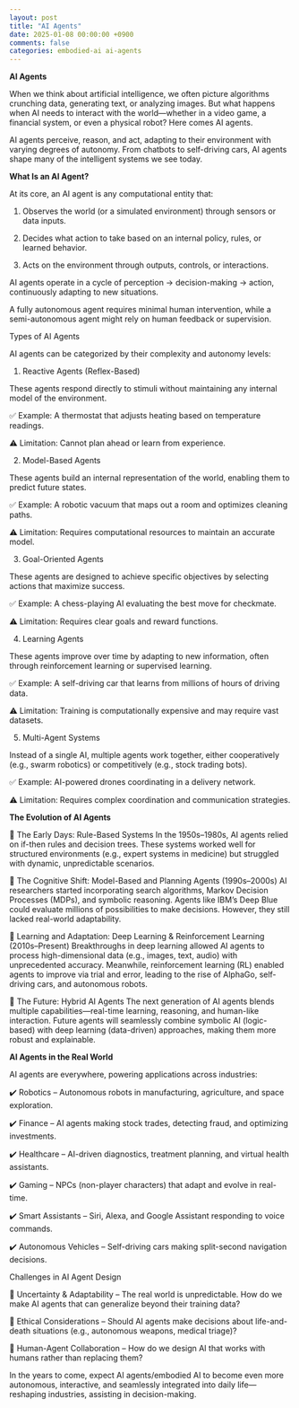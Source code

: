 ```yaml
---
layout: post
title: "AI Agents"
date: 2025-01-08 00:00:00 +0900
comments: false
categories: embodied-ai ai-agents
---
```


**AI Agents**

When we think about artificial intelligence, we often picture algorithms crunching data, generating text, or analyzing images. But what happens when AI needs to interact with the world—whether in a video game, a financial system, or even a physical robot? Here comes AI agents.

AI agents perceive, reason, and act, adapting to their environment with varying degrees of autonomy. From chatbots to self-driving cars, AI agents shape many of the intelligent systems we see today.

**What Is an AI Agent?**

At its core, an AI agent is any computational entity that:

1.	Observes the world (or a simulated environment) through sensors or data inputs.

2.	Decides what action to take based on an internal policy, rules, or learned behavior.

3.	Acts on the environment through outputs, controls, or interactions.

AI agents operate in a cycle of perception → decision-making → action, continuously adapting to new situations.

A fully autonomous agent requires minimal human intervention, while a semi-autonomous agent might rely on human feedback or supervision.

Types of AI Agents

AI agents can be categorized by their complexity and autonomy levels:

1. Reactive Agents (Reflex-Based)

These agents respond directly to stimuli without maintaining any internal model of the environment.

✅ Example: A thermostat that adjusts heating based on temperature readings.

⚠️ Limitation: Cannot plan ahead or learn from experience.

2. Model-Based Agents

These agents build an internal representation of the world, enabling them to predict future states.

✅ Example: A robotic vacuum that maps out a room and optimizes cleaning paths.

⚠️ Limitation: Requires computational resources to maintain an accurate model.

3. Goal-Oriented Agents

These agents are designed to achieve specific objectives by selecting actions that maximize success.

✅ Example: A chess-playing AI evaluating the best move for checkmate.

⚠️ Limitation: Requires clear goals and reward functions.

4. Learning Agents

These agents improve over time by adapting to new information, often through reinforcement learning or supervised learning.

✅ Example: A self-driving car that learns from millions of hours of driving data.

⚠️ Limitation: Training is computationally expensive and may require vast datasets.

5. Multi-Agent Systems

Instead of a single AI, multiple agents work together, either cooperatively (e.g., swarm robotics) or competitively (e.g., stock trading bots).

✅ Example: AI-powered drones coordinating in a delivery network.

⚠️ Limitation: Requires complex coordination and communication strategies.

**The Evolution of AI Agents**

🔹 The Early Days: Rule-Based Systems
In the 1950s–1980s, AI agents relied on if-then rules and decision trees. These systems worked well for structured environments (e.g., expert systems in medicine) but struggled with dynamic, unpredictable scenarios.

🔹 The Cognitive Shift: Model-Based and Planning Agents (1990s–2000s)
AI researchers started incorporating search algorithms, Markov Decision Processes (MDPs), and symbolic reasoning. Agents like IBM’s Deep Blue could evaluate millions of possibilities to make decisions. However, they still lacked real-world adaptability.

🔹 Learning and Adaptation: Deep Learning & Reinforcement Learning (2010s–Present)
Breakthroughs in deep learning allowed AI agents to process high-dimensional data (e.g., images, text, audio) with unprecedented accuracy.
Meanwhile, reinforcement learning (RL) enabled agents to improve via trial and error, leading to the rise of AlphaGo, self-driving cars, and autonomous robots.

🔹 The Future: Hybrid AI Agents
The next generation of AI agents blends multiple capabilities—real-time learning, reasoning, and human-like interaction. Future agents will seamlessly combine symbolic AI (logic-based) with deep learning (data-driven) approaches, making them more robust and explainable.

**AI Agents in the Real World**

AI agents are everywhere, powering applications across industries:

✔️ Robotics – Autonomous robots in manufacturing, agriculture, and space exploration.

✔️ Finance – AI agents making stock trades, detecting fraud, and optimizing investments.

✔️ Healthcare – AI-driven diagnostics, treatment planning, and virtual health assistants.

✔️ Gaming – NPCs (non-player characters) that adapt and evolve in real-time.

✔️ Smart Assistants – Siri, Alexa, and Google Assistant responding to voice commands.

✔️ Autonomous Vehicles – Self-driving cars making split-second navigation decisions.

Challenges in AI Agent Design

🚧 Uncertainty & Adaptability – The real world is unpredictable. How do we make AI agents that can generalize beyond their training data?

🚧 Ethical Considerations – Should AI agents make decisions about life-and-death situations (e.g., autonomous weapons, medical triage)?

🚧 Human-Agent Collaboration – How do we design AI that works with humans rather than replacing them?


In the years to come, expect AI agents/embodied AI to become even more autonomous, interactive, and seamlessly integrated into daily life—reshaping industries, assisting in decision-making.